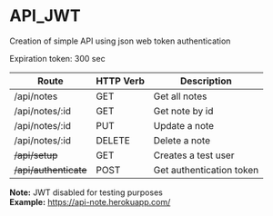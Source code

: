 # API_JWT
Creation of simple API using json web token authentication

Expiration token: 300 sec

| Route             | HTTP Verb | Description              |
|-------------------|---------|--------------------------|
| /api/notes        | GET     | Get all notes            |
| /api/notes/:id    | GET     | Get note by id           |
| /api/notes/:id    | PUT     | Update a note            |
| /api/notes/:id    | DELETE  | Delete a note            |
| ~~/api/setup~~        | GET     | Creates a test user      |
| ~~/api/authenticate~~ | POST    | Get authentication token |

 **Note:** JWT disabled for testing purposes <br/>
 **Example:** https://api-note.herokuapp.com/